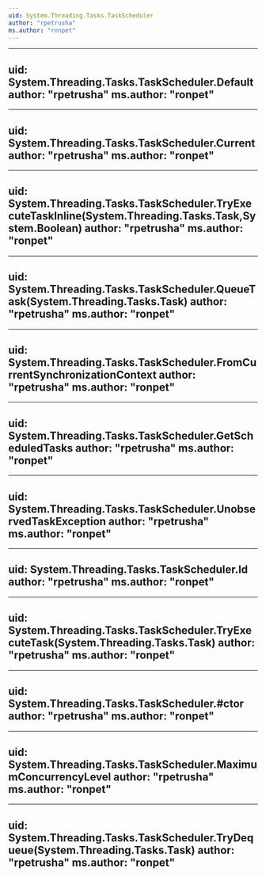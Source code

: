 ```yaml
---
uid: System.Threading.Tasks.TaskScheduler
author: "rpetrusha"
ms.author: "ronpet"
---
```


---
uid: System.Threading.Tasks.TaskScheduler.Default
author: "rpetrusha"
ms.author: "ronpet"
---

---
uid: System.Threading.Tasks.TaskScheduler.Current
author: "rpetrusha"
ms.author: "ronpet"
---

---
uid: System.Threading.Tasks.TaskScheduler.TryExecuteTaskInline(System.Threading.Tasks.Task,System.Boolean)
author: "rpetrusha"
ms.author: "ronpet"
---

---
uid: System.Threading.Tasks.TaskScheduler.QueueTask(System.Threading.Tasks.Task)
author: "rpetrusha"
ms.author: "ronpet"
---

---
uid: System.Threading.Tasks.TaskScheduler.FromCurrentSynchronizationContext
author: "rpetrusha"
ms.author: "ronpet"
---

---
uid: System.Threading.Tasks.TaskScheduler.GetScheduledTasks
author: "rpetrusha"
ms.author: "ronpet"
---

---
uid: System.Threading.Tasks.TaskScheduler.UnobservedTaskException
author: "rpetrusha"
ms.author: "ronpet"
---

---
uid: System.Threading.Tasks.TaskScheduler.Id
author: "rpetrusha"
ms.author: "ronpet"
---

---
uid: System.Threading.Tasks.TaskScheduler.TryExecuteTask(System.Threading.Tasks.Task)
author: "rpetrusha"
ms.author: "ronpet"
---

---
uid: System.Threading.Tasks.TaskScheduler.#ctor
author: "rpetrusha"
ms.author: "ronpet"
---

---
uid: System.Threading.Tasks.TaskScheduler.MaximumConcurrencyLevel
author: "rpetrusha"
ms.author: "ronpet"
---

---
uid: System.Threading.Tasks.TaskScheduler.TryDequeue(System.Threading.Tasks.Task)
author: "rpetrusha"
ms.author: "ronpet"
---
